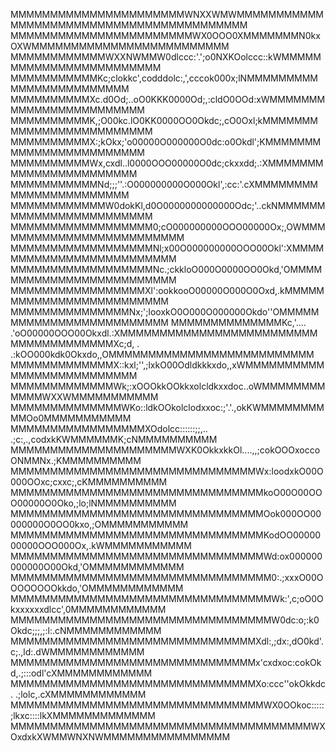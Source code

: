 MMMMMMMMMMMMMMMMMMMMMMWNXXWMWMMMMMMMMMMMMMMMMMMMMMMMMMMMMMMMMMMMMMMMMM
MMMMMMMMMMMMMMMMMMMMMMMWX0OOO0XMMMMMMMN0kxOXWMMMMMMMMMMMMMMMMMMMMMMMMM
MMMMMMMMMMMMWXXNWMMW0dlccc:'.';o0NXKOolccc::kWMMMMMMMMMMMMMMMMMMMMMMMM
MMMMMMMMMMMKc;clokkc',codddolc:,',cccok000x;lNMMMMMMMMMMMMMMMMMMMMMMMM
MMMMMMMMMMXc.d0Od;..oO0KKK0000Od;,:cldO0OOd:xWMMMMMMMMMMMMMMMMMMMMMMMM
MMMMMMMMMMK,;O00kc.lO0KK0000OO0Okdc;,cO0Oxl;kMMMMMMMMMMMMMMMMMMMMMMMMM
MMMMMMMMMMX:;kOkx;'o00000O000000O0dc:o0Okdl';KMMMMMMMMMMMMMMMMMMMMMMMM
MMMMMMMMMMWx,cxdl..l0000OOO00000O0dc;ckxxdd;.:XMMMMMMMMMMMMMMMMMMMMMMM
MMMMMMMMMMMNd;;;''.:O000000000O000Okl',:cc:'.cXMMMMMMMMMMMMMMMMMMMMMMM
MMMMMMMMMMMMW0dokKl,d0O0000000000000Odc;'..ckNMMMMMMMMMMMMMMMMMMMMMMMM
MMMMMMMMMMMMMMMMMM0;cO000000000OOO00000Ox;,OWMMMMMMMMMMMMMMMMMMMMMMMMM
MMMMMMMMMMMMMMMMMMNl;x00O000000000OOO00Okl':XMMMMMMMMMMMMMMMMMMMMMMMMM
MMMMMMMMMMMMMMMMMMNc.;ckkloO000O0000OO0Okd,'OMMMMMMMMMMMMMMMMMMMMMMMMM
MMMMMMMMMMMMMMMMMXl':ookkooO00000O000O0Oxd,.kMMMMMMMMMMMMMMMMMMMMMMMMM
MMMMMMMMMMMMMMMNx;';looxkO0O000O000000Okdo''OMMMMMMMMMMMMMMMMMMMMMMMMM
MMMMMMMMMMMMMMKc,'.... .'oO00000OOO00Okxdl.:XMMMMMMMMMMMMMMMMMMMMMMMMM
MMMMMMMMMMMMMXc;d,  .   .:kOO000kdk0Okxdo,,OMMMMMMMMMMMMMMMMMMMMMMMMMM
MMMMMMMMMMMMMX::kxl;'',;lxkO00Odldkkkxdo,,xWMMMMMMMMMMMMMMMMMMMMMMMMMM
MMMMMMMMMMMMMWk;:xOOOkkOOkkxolcldkxxdoc..oWMMMMMMMMMMMMWXXWMMMMMMMMMMM
MMMMMMMMMMMMMMWKo::ldkOOkolclodxxoc:;'.'.,okKWMMMMMMMMMMOo0MMMMMMMMMMM
MMMMMMMMMMMMMMMMMXOdolcc::::::;;,.. .;c:,.,codxkKWMMMMMMK;cNMMMMMMMMMM
MMMMMMMMMMMMMMMMMMMMMWXK0OkkxkkOl....,,;cokOOOxoccoONMMNx.;KMMMMMMMMMM
MMMMMMMMMMMMMMMMMMMMMMMMMMMMMMMWx:loodxkO00O000OOxc;cxxc;,cKMMMMMMMMMM
MMMMMMMMMMMMMMMMMMMMMMMMMMMMMMMMkoO00O00OOO00000O0Oko,;lo;lNMMMMMMMMMM
MMMMMMMMMMMMMMMMMMMMMMMMMMMMMMMMOok000OO00000000O0OO0kxo,;OMMMMMMMMMMM
MMMMMMMMMMMMMMMMMMMMMMMMMMMMMMMMKodOO0000000000OOO000Ox,.kWMMMMMMMMMMM
MMMMMMMMMMMMMMMMMMMMMMMMMMMMMMMMWd:ox000000000000O00Okd,'OMMMMMMMMMMMM
MMMMMMMMMMMMMMMMMMMMMMMMMMMMMMMMM0:.;xxxO00OOOOOOOOkkdo,'OMMMMMMMMMMMM
MMMMMMMMMMMMMMMMMMMMMMMMMMMMMMMMMWk:',c;oO0Okxxxxxxdlcc',0MMMMMMMMMMMM
MMMMMMMMMMMMMMMMMMMMMMMMMMMMMMMMMW0dc:o;:k0Okdc;;;,;:l:.cNMMMMMMMMMMMM
MMMMMMMMMMMMMMMMMMMMMMMMMMMMMMMXdl:,;dx:,dO0kd'.c;.,ld:.dWMMMMMMMMMMMM
MMMMMMMMMMMMMMMMMMMMMMMMMMMMMMMx'cxdxoc:cokOkd,.;:::odl'cXMMMMMMMMMMMM
MMMMMMMMMMMMMMMMMMMMMMMMMMMMMMMXo:ccc''okOkkdc. .;lolc,.cXMMMMMMMMMMMM
MMMMMMMMMMMMMMMMMMMMMMMMMMMMMMMMWX0OOkoc:::::;lkxc::::lkXMMMMMMMMMMMMM
MMMMMMMMMMMMMMMMMMMMMMMMMMMMMMMMMMMMMMWXOxdxkXWMMWNXNWMMMMMMMMMMMMMMMM
